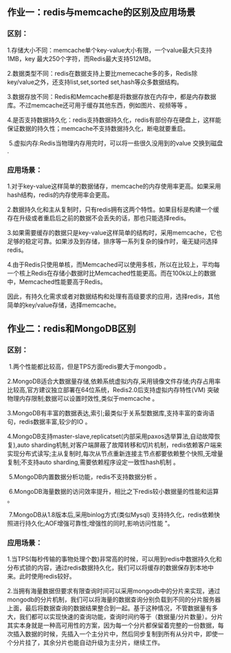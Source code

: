 ## 作业一：redis与memcache的区别及应用场景

### 区别：

​	1.存储大小不同：memcache单个key-value大小有限，一个value最大只支持1MB，key 最大250个字符，而Redis最大支持512MB。

​	2.数据类型不同：redis在数据支持上要比memecache多的多，Redis除key/value之外，还支持list,set,sorted set,hash等众多数据结构。

​	3.数据存放不同：Redis和Memcache都是将数据存放在内存中，都是内存数据库。不过memcache还可用于缓存其他东西，例如图片、视频等等 。

​	4.是否支持数据持久化：redis支持数据持久化，redis有部份存在硬盘上，这样能保证数据的持久性；memcache不支持数据持久化，断电就要重启。 

​	5.虚拟内存:Redis当物理内存用完时，可以将一些很久没用到的value 交换到磁盘 .

### 应用场景：

​	1.对于key-value这样简单的数据储存，memcache的内存使用率更高。如果采用hash结构，redis的内存使用率会更高。

​	2.数据持久化和主从复制时，只有redis拥有这两个特性。如果目标是构建一个缓存在升级或者重启后之前的数据不会丢失的话，那也只能选择redis。

​	3.如果需要缓存的数据只是key-value这样简单的结构时，采用memcache，它也足够的稳定可靠。如果涉及到存储，排序等一系列复杂的操作时，毫无疑问选择redis。

​	4.由于Redis只使用单核，而Memcached可以使用多核，所以在比较上，平均每一个核上Redis在存储小数据时比Memcached性能更高。而在100k以上的数据中，Memcached性能要高于Redis。

​	因此，有持久化需求或者对数据结构和处理有高级要求的应用，选择redis，其他简单的key/value存储，选择memcache。



## 作业二：redis和MongoDB区别

### 区别：

​	1.两个性能都比较高，但是TPS方面redis要大于mongodb 。

​	2.MongoDB适合大数据量存储,依赖系统虚拟内存,采用镜像文件存储;内存占用率比较高,官方建议独立部署在64位系统，Redis2.0后支持虚拟内存特性(VM) 突破物理内存限制;数据可以设置时效性,类似于memcache 。

​	3.MongoDB有丰富的数据表达,索引;最类似于关系型数据库,支持丰富的查询语句，redis数据丰富,较少的IO 。

​	4.MongoDB支持master-slave,replicatset(内部采用paxos选举算法,自动故障恢复),auto sharding机制,对客户端屏蔽了故障转移和切片机制，redis依赖客户端来实现分布式读写;主从复制时,每次从节点重新连接主节点都要依赖整个快照,无增量复制;不支持auto sharding,需要依赖程序设定一致性hash机制 。

​	5.MongoDB内置数据分析功能，redis不支持数据分析 。

​	6.MongoDB海量数据的访问效率提升，相比之下redis较小数据量的性能和运算 。

​	7.MongoDB从1.8版本后,采用binlog方式(类似Mysql) 支持持久化，redis依赖快照进行持久化;AOF增强可靠性;增强性的同时,影响访问性能 "。

### 应用场景：

​	1.当TPS(每秒传输的事物处理个数)非常高的时候，可以用到redis中数据持久化和分布式锁的内容，通过redis数据持久化，我们可以将缓存的数据保存到本地中来。此时使用redis较好。

​	2.当拥有海量数据但要求有限查询时间可以采用mongodb中的分片来实现，通过mongodb的分片机制，我们可以将海量的数据查询分别负载到不同的分片服务器上面，最后将数据查询的数据结果整合到一起。基于这种情况，不管数据量有多大，我们都可以实现快速的查询功能，查询时间约等于（数据量/分片数量）。分片其实本身就是一种高可用性的方案，因为每一个分片都保留着完整的一份数据，每次插入数据的时候，先插入一个主分片中，然后同步复制到所有从分片中，即使一个分片挂了，其余分片也能自动升级为主分片，继续工作。

 

